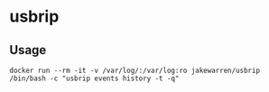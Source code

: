 # usbrip
## Usage
```
docker run --rm -it -v /var/log/:/var/log:ro jakewarren/usbrip /bin/bash -c "usbrip events history -t -q"
```
